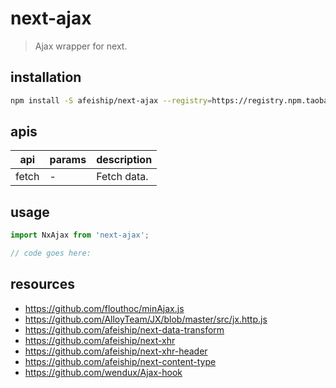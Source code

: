 # next-ajax
> Ajax wrapper for next.

## installation
```bash
npm install -S afeiship/next-ajax --registry=https://registry.npm.taobao.org
```

## apis
| api   | params | description |
| ----- | ------ | ----------- |
| fetch | -      | Fetch data. |

## usage
```js
import NxAjax from 'next-ajax';

// code goes here:
```

## resources
- https://github.com/flouthoc/minAjax.js
- https://github.com/AlloyTeam/JX/blob/master/src/jx.http.js
- https://github.com/afeiship/next-data-transform
- https://github.com/afeiship/next-xhr
- https://github.com/afeiship/next-xhr-header
- https://github.com/afeiship/next-content-type
- https://github.com/wendux/Ajax-hook

